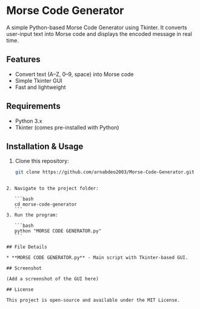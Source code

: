 # Morse Code Generator

A simple Python-based Morse Code Generator using Tkinter. It converts user-input text into Morse code and displays the encoded message in real time.

## Features
- Convert text (A–Z, 0–9, space) into Morse code
- Simple Tkinter GUI
- Fast and lightweight

## Requirements
- Python 3.x
- Tkinter (comes pre-installed with Python)

## Installation & Usage
1. Clone this repository:
   ```bash
   git clone https://github.com/arnabdeo2003/Morse-Code-Generator.git
````

2. Navigate to the project folder:

   ```bash
   cd morse-code-generator
   ```
3. Run the program:

   ```bash
   python "MORSE CODE GENERATOR.py"
   ```

## File Details

* **MORSE CODE GENERATOR.py** - Main script with Tkinter-based GUI.

## Screenshot

(Add a screenshot of the GUI here)

## License

This project is open-source and available under the MIT License.


